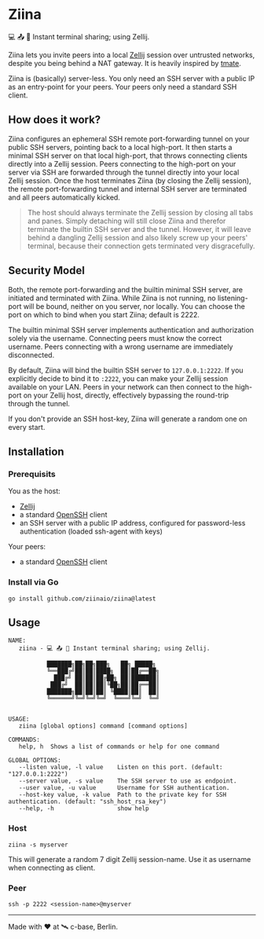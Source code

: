 # Ziina

💻 📤 👥 Instant terminal sharing; using Zellij.

Ziina lets you invite peers into a local [Zellij](https://github.com/zellij-org/zellij) session over untrusted networks, despite you being behind a NAT gateway.
It is heavily inspired by [tmate](https://github.com/tmate-io/tmate).

Ziina is (basically) server-less.
You only need an SSH server with a public IP as an entry-point for your peers.
Your peers only need a standard SSH client.

## How does it work?

Ziina configures an ephemeral SSH remote port-forwarding tunnel on your public SSH servers, pointing back to a local high-port.
It then starts a minimal SSH server on that local high-port, that throws connecting clients directly into a Zellij session.
Peers connecting to the high-port on your server via SSH are forwarded through the tunnel directly into your local Zellij session.
Once the host terminates Ziina (by closing the Zellij session), the remote port-forwarding tunnel and internal SSH server are terminated and all peers automatically kicked.

> The host should always terminate the Zellij session by closing all tabs and panes.
> Simply detaching will still close Ziina and therefor terminate the builtin SSH server and the tunnel.
> However, it will leave behind a dangling Zellij session and also likely screw up your peers' terminal, because their connection gets terminated very disgracefully.

## Security Model

Both, the remote port-forwarding and the builtin minimal SSH server, are initiated and terminated with Ziina.
While Ziina is not running, no listening-port will be bound, neither on you server, nor locally.
You can choose the port on which to bind when you start Ziina; default is 2222.

The builtin minimal SSH server implements authentication and authorization solely via the username.
Connecting peers must know the correct username.
Peers connecting with a wrong username are immediately disconnected.

By default, Ziina will bind the builtin SSH server to `127.0.0.1:2222`.
If you explicitly decide to bind it to `:2222`, you can make your Zellij session available on your LAN.
Peers in your network can then connect to the high-port on your Zellij host, directly, effectively bypassing the round-trip through the tunnel.

If you don't provide an SSH host-key, Ziina will generate a random one on every start.

## Installation

### Prerequisits

You as the host:

- [Zellij](https://zellij.dev/)
- a standard [OpenSSH](https://github.com/openssh/openssh-portable) client
- an SSH server with a public IP address, configured for password-less authentication (loaded ssh-agent with keys)

Your peers:

- a standard [OpenSSH](https://github.com/openssh/openssh-portable) client

### Install via Go

```
go install github.com/ziinaio/ziina@latest
```

## Usage

```
NAME:
   ziina - 💻 📤 👥 Instant terminal sharing; using Zellij.

           ███████╗██╗██╗███╗   ██╗ █████╗
           ╚══███╔╝██║██║████╗  ██║██╔══██╗
             ███╔╝ ██║██║██╔██╗ ██║███████║
            ███╔╝  ██║██║██║╚██╗██║██╔══██║
           ███████╗██║██║██║ ╚████║██║  ██║
           ╚══════╝╚═╝╚═╝╚═╝  ╚═══╝╚═╝  ╚═╝


USAGE:
   ziina [global options] command [command options]

COMMANDS:
   help, h  Shows a list of commands or help for one command

GLOBAL OPTIONS:
   --listen value, -l value    Listen on this port. (default: "127.0.0.1:2222")
   --server value, -s value    The SSH server to use as endpoint.
   --user value, -u value      Username for SSH authentication.
   --host-key value, -k value  Path to the private key for SSH authentication. (default: "ssh_host_rsa_key")
   --help, -h                  show help
```

### Host

```
ziina -s myserver
```

This will generate a random 7 digit Zellij session-name.
Use it as username when connecting as client.

### Peer

```
ssh -p 2222 <session-name>@myserver
```

---

Made with :heart: at :artificial_satellite: c-base, Berlin.
